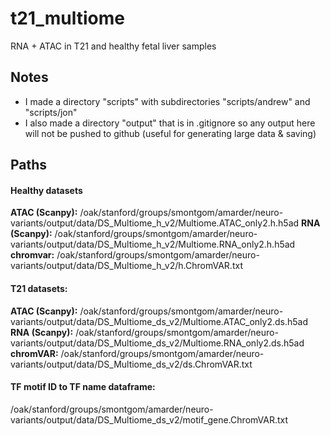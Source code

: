 # t21_multiome

RNA + ATAC in T21 and healthy fetal liver samples

## Notes

- I made a directory "scripts" with subdirectories "scripts/andrew" and "scripts/jon"
- I also made a directory "output" that is in .gitignore so any output here will not be pushed to github (useful for generating large data & saving)

## Paths

#### Healthy datasets
**ATAC (Scanpy):** /oak/stanford/groups/smontgom/amarder/neuro-variants/output/data/DS_Multiome_h_v2/Multiome.ATAC_only2.h.h5ad
**RNA (Scanpy):** /oak/stanford/groups/smontgom/amarder/neuro-variants/output/data/DS_Multiome_h_v2/Multiome.RNA_only2.h.h5ad
**chromvar:** /oak/stanford/groups/smontgom/amarder/neuro-variants/output/data/DS_Multiome_h_v2/h.ChromVAR.txt

#### T21 datasets:
**ATAC (Scanpy):** /oak/stanford/groups/smontgom/amarder/neuro-variants/output/data/DS_Multiome_ds_v2/Multiome.ATAC_only2.ds.h5ad
**RNA (Scanpy):** /oak/stanford/groups/smontgom/amarder/neuro-variants/output/data/DS_Multiome_ds_v2/Multiome.RNA_only2.ds.h5ad
**chromVAR:** /oak/stanford/groups/smontgom/amarder/neuro-variants/output/data/DS_Multiome_ds_v2/ds.ChromVAR.txt

#### TF motif ID to TF name dataframe: 
/oak/stanford/groups/smontgom/amarder/neuro-variants/output/data/DS_Multiome_ds_v2/motif_gene.ChromVAR.txt
